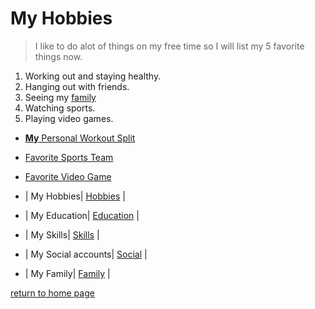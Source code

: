 # **My Hobbies**

> I like to do alot of things on my free time so I will list my 5 favorite things now.

1. Working out and staying healthy.
2. Hanging out with friends.
3. Seeing my [family](./Family.md)
4. Watching sports.
5. Playing video games.


* [**My** Personal Workout Split](https://www.menshealth.com/uk/building-muscle/a38199992/push-pull-legs/)
* [Favorite Sports Team](https://www.chiefs.com/)
* [Favorite Video Game](https://store.steampowered.com/app/221100/DayZ/)

* | My Hobbies| [Hobbies](./Hobbies.md) |
* | My Education| [Education](./Education.md) |
* | My Skills| [Skills](./Skills.md) |
* | My Social accounts| [Social](./Social.md) |
* | My Family| [Family](./Family.md) |
  
[return to home page](./README.md)
